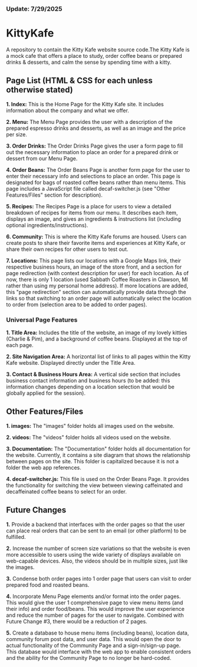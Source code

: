 ### Update: 7/29/2025

# KittyKafe
A repository to contain the Kitty Kafe website source code.The Kitty Kafe is a mock cafe that offers a place to study, order coffee beans or prepared drinks & desserts, and calm the sense by spending time with a kitty.

## Page List (HTML & CSS for each unless otherwise stated)
**1. Index:** This is the Home Page for the Kitty Kafe site. It includes information about the company and what we offer.

**2. Menu:** The Menu Page provides the user with a description of the prepared espresso drinks and desserts, as well as an image and the price per size.

**3. Order Drinks:** The Order Drinks Page gives the user a form page to fill out the necessary information to place an order for a prepared drink or dessert from our Menu Page.

**4. Order Beans:** The Order Beans Page is another form page for the user to enter their necessary info and selections to place an order. This page is designated for bags of roasted coffee beans rather than menu items. This page includes a JavaScript file called decaf-switcher.js (see "Other Features/Files" section for description).

**5. Recipes:** The Recipes Page is a place for users to view a detailed breakdown of recipes for items from our menu. It describes each item, displays an image, and gives an ingredients & instructions list (including optional ingredients/instructions).

**6. Community:** This is where the Kitty Kafe forums are housed. Users can create posts to share their favorite items and experiences at Kitty Kafe, or share their own recipes for other users to test out.

**7. Locations:** This page lists our locations with a Google Maps link, their respective business hours, an image of the store front, and a section for page redirection (with context description for user) for each location. As of now, there is only 1 location (used Sabbath Coffee Roasters in Clawson, MI rather than using my personal home address). If more locations are added, this "page redirection" section can automatically provide data through the links so that switching to an order page will automatically select the location to order from (selection area to be added to order pages).

  ### Universal Page Features
  **1. Title Area:** Includes the title of the website, an image of my lovely kitties (Charlie & Pim), and a background of coffee beans. Displayed at the top of each page.
  
  **2. Site Navigation Area:** A horizontal list of links to all pages within the Kitty Kafe website. Displayed directly under the Title Area.
  
  **3. Contact & Business Hours Area:** A vertical side section that includes business contact information and business hours (to be added: this information changes  depending on a location selection that would be globally applied for the session).

## Other Features/Files
**1. images:** The "images" folder holds all images used on the website.

**2. videos:** The "videos" folder holds all videos used on the website.

**3. Documentation:** The "Documentation" folder holds all documentation for the website. Currently, it contains a site diagram that shows the relationship between pages on the site. This folder is capitalized because it is not a folder the web app references.

**4. decaf-switcher.js:** This file is used on the Order Beans Page. It provides the functionality for switching the view between viewing caffeinated and decaffeinated coffee beans to select for an order.

## Future Changes
**1.** Provide a backend that interfaces with the order pages so that the user can place real orders that can be sent to an email (or other platform) to be fulfilled.

**2.** Increase the number of screen size variations so that the website is even more accessible to users using the wide variety of displays available on web-capable devices. Also, the videos should be in multiple sizes, just like the images.

**3.** Condense both order pages into 1 order page that users can visit to order prepared food and roasted beans.

**4.** Incorporate Menu Page elements and/or format into the order pages. This would give the user 1 comprehensive page to view menu items (and their info) and order food/beans. This would improve the user experience and reduce the number of pages for the user to navigate. Combined with Future Change #3, there would be a reduction of 2 pages.

**5.** Create a database to house menu items (including beans), location data, community forum post data, and user data. This would open the door to actual functionality of the Community Page and a sign-in/sign-up page. This database would interface with the web app to enable consistent orders and the ability for the Community Page to no longer be hard-coded. 
